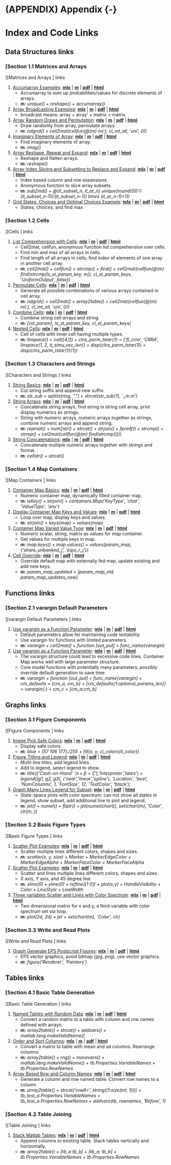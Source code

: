# (APPENDIX) Appendix {-}

# Index and Code Links

## Data Structures links

### [Section 1.1  Matrices and Arrays
][Matrices and Arrays
] links

1. [Accumarray Examples](https://fanwangecon.github.io/M4Econ/amto/array/htmlpdfm/fs_accumarray.html): [**mlx**](https://github.com/FanWangEcon/M4Econ/blob/master/amto/array/fs_accumarray.mlx) \| [**m**](https://github.com/FanWangEcon/M4Econ/blob/master/amto/array/htmlpdfm/fs_accumarray.m) \| [**pdf**](https://github.com/FanWangEcon/M4Econ/blob/master/amto/array/htmlpdfm/fs_accumarray.pdf) \| [**html**](https://fanwangecon.github.io/M4Econ/amto/array/htmlpdfm/fs_accumarray.html)
	+ Accumarray to sum up probabilities/values for discrete elements of arrays.
	+ **m**: *unique() + reshape() + accumarray()*
2. [Array Broadcasting Examples](https://fanwangecon.github.io/M4Econ/amto/array/htmlpdfm/fs_broadcast_expand.html): [**mlx**](https://github.com/FanWangEcon/M4Econ/blob/master/amto/array/fs_broadcast_expand.mlx) \| [**m**](https://github.com/FanWangEcon/M4Econ/blob/master/amto/array/htmlpdfm/fs_broadcast_expand.m) \| [**pdf**](https://github.com/FanWangEcon/M4Econ/blob/master/amto/array/htmlpdfm/fs_broadcast_expand.pdf) \| [**html**](https://fanwangecon.github.io/M4Econ/amto/array/htmlpdfm/fs_broadcast_expand.html)
	+ broadcast means: array + array’ + matrix = matrix.
3. [Array Random Draws and Permutation](https://fanwangecon.github.io/M4Econ/amto/array/htmlpdfm/fs_combi_permu.html): [**mlx**](https://github.com/FanWangEcon/M4Econ/blob/master/amto/array/fs_combi_permu.mlx) \| [**m**](https://github.com/FanWangEcon/M4Econ/blob/master/amto/array/htmlpdfm/fs_combi_permu.m) \| [**pdf**](https://github.com/FanWangEcon/M4Econ/blob/master/amto/array/htmlpdfm/fs_combi_permu.pdf) \| [**html**](https://fanwangecon.github.io/M4Econ/amto/array/htmlpdfm/fs_combi_permu.html)
	+ Draw randomly from array, permutate arrays.
	+ **m**: *ndgrid() + cell2mat(cellfun(@(m) m(:), cl_mt_all, 'uni', 0))*
4. [Imaginary Elements of Array](https://fanwangecon.github.io/M4Econ/amto/array/htmlpdfm/fs_img.html): [**mlx**](https://github.com/FanWangEcon/M4Econ/blob/master/amto/array/fs_img.mlx) \| [**m**](https://github.com/FanWangEcon/M4Econ/blob/master/amto/array/htmlpdfm/fs_img.m) \| [**pdf**](https://github.com/FanWangEcon/M4Econ/blob/master/amto/array/htmlpdfm/fs_img.pdf) \| [**html**](https://fanwangecon.github.io/M4Econ/amto/array/htmlpdfm/fs_img.html)
	+ Find imaginary elements of array.
	+ **m**: *imag()*
5. [Array Reshape, Repeat and Expand](https://fanwangecon.github.io/M4Econ/amto/array/htmlpdfm/fs_reshape.html): [**mlx**](https://github.com/FanWangEcon/M4Econ/blob/master/amto/array/fs_reshape.mlx) \| [**m**](https://github.com/FanWangEcon/M4Econ/blob/master/amto/array/htmlpdfm/fs_reshape.m) \| [**pdf**](https://github.com/FanWangEcon/M4Econ/blob/master/amto/array/htmlpdfm/fs_reshape.pdf) \| [**html**](https://fanwangecon.github.io/M4Econ/amto/array/htmlpdfm/fs_reshape.html)
	+ Reshape and flatten arrays.
	+ **m**: *reshape()*
6. [Array Index Slicing and Subsetting to Replace and Expand](https://fanwangecon.github.io/M4Econ/amto/array/htmlpdfm/fs_slicing.html): [**mlx**](https://github.com/FanWangEcon/M4Econ/blob/master/amto/array/fs_slicing.mlx) \| [**m**](https://github.com/FanWangEcon/M4Econ/blob/master/amto/array/htmlpdfm/fs_slicing.m) \| [**pdf**](https://github.com/FanWangEcon/M4Econ/blob/master/amto/array/htmlpdfm/fs_slicing.pdf) \| [**html**](https://fanwangecon.github.io/M4Econ/amto/array/htmlpdfm/fs_slicing.html)
	+ Index based column and row expansions.
	+ Anonymous function to slice array subsets.
	+ **m**: *sub2ind() + @(it_subset_n, it_ar_n) unique(round(((0:1:(it_subset_n-1))/(it_subset_n-1)) times (it_ar_n-1)+1))*
7. [Grid States, Choices and Optimal Choices Example](https://fanwangecon.github.io/M4Econ/amto/array/htmlpdfm/fs_stateschoicesopti.html): [**mlx**](https://github.com/FanWangEcon/M4Econ/blob/master/amto/array/fs_stateschoicesopti.mlx) \| [**m**](https://github.com/FanWangEcon/M4Econ/blob/master/amto/array/htmlpdfm/fs_stateschoicesopti.m) \| [**pdf**](https://github.com/FanWangEcon/M4Econ/blob/master/amto/array/htmlpdfm/fs_stateschoicesopti.pdf) \| [**html**](https://fanwangecon.github.io/M4Econ/amto/array/htmlpdfm/fs_stateschoicesopti.html)
	+ States, choices, and find max.

### [Section 1.2  Cells
][Cells
] links

1. [List Comprehension with Cells](https://fanwangecon.github.io/M4Econ/amto/cell/htmlpdfm/fs_cellfuns.html): [**mlx**](https://github.com/FanWangEcon/M4Econ/blob/master/amto/cell/fs_cellfuns.mlx) \| [**m**](https://github.com/FanWangEcon/M4Econ/blob/master/amto/cell/htmlpdfm/fs_cellfuns.m) \| [**pdf**](https://github.com/FanWangEcon/M4Econ/blob/master/amto/cell/htmlpdfm/fs_cellfuns.pdf) \| [**html**](https://fanwangecon.github.io/M4Econ/amto/cell/htmlpdfm/fs_cellfuns.html)
	+ Cell2mat, cellfun, anonymous function list comprehension over cells.
	+ Find min and max of all arrays in cells.
	+ Find length of all arrays in cells; find index of elements of one array in another cell array.
	+ **m**: *cell2mat() + cellfun() + strcmp() + find() + cell2mat(cellfun(@(m) find(strcmp(ls_st_param_key, m)), cl_st_param_keys, ‘UniformOutput’, false))*
2. [Permutate Cells](https://fanwangecon.github.io/M4Econ/amto/cell/htmlpdfm/fs_cellscombinations.html): [**mlx**](https://github.com/FanWangEcon/M4Econ/blob/master/amto/cell/fs_cellscombinations.mlx) \| [**m**](https://github.com/FanWangEcon/M4Econ/blob/master/amto/cell/htmlpdfm/fs_cellscombinations.m) \| [**pdf**](https://github.com/FanWangEcon/M4Econ/blob/master/amto/cell/htmlpdfm/fs_cellscombinations.pdf) \| [**html**](https://fanwangecon.github.io/M4Econ/amto/cell/htmlpdfm/fs_cellscombinations.html)
	+ Generate all possible combinations of various arrays contained in cell array.
	+ **m**: *ndgrid() + cell2mat() + array2table() + cell2mat(cellfun(@(m) m(:), cl_mt_all, ‘uni’, 0))*
3. [Combine Cells](https://fanwangecon.github.io/M4Econ/amto/cell/htmlpdfm/fs_cellscombine.html): [**mlx**](https://github.com/FanWangEcon/M4Econ/blob/master/amto/cell/fs_cellscombine.mlx) \| [**m**](https://github.com/FanWangEcon/M4Econ/blob/master/amto/cell/htmlpdfm/fs_cellscombine.m) \| [**pdf**](https://github.com/FanWangEcon/M4Econ/blob/master/amto/cell/htmlpdfm/fs_cellscombine.pdf) \| [**html**](https://fanwangecon.github.io/M4Econ/amto/cell/htmlpdfm/fs_cellscombine.html)
	+ Combine string cell arrays and string.
	+ **m**: *[{st_param}, ls_st_param_key, cl_st_param_keys]*
4. [Nested Cells](https://fanwangecon.github.io/M4Econ/amto/cell/htmlpdfm/fs_cellsnested.html): [**mlx**](https://github.com/FanWangEcon/M4Econ/blob/master/amto/cell/fs_cellsnested.mlx) \| [**m**](https://github.com/FanWangEcon/M4Econ/blob/master/amto/cell/htmlpdfm/fs_cellsnested.m) \| [**pdf**](https://github.com/FanWangEcon/M4Econ/blob/master/amto/cell/htmlpdfm/fs_cellsnested.pdf) \| [**html**](https://fanwangecon.github.io/M4Econ/amto/cell/htmlpdfm/fs_cellsnested.html)
	+ Cell of cells with inner cell having multiple types.
	+ **m**: *linspace() + cell([4,1]) + clns_parm_tstar{1} = {‘fl_crra’, ‘CRRA’, linspace(1, 2, it_simu_vec_len)} + disp(clns_parm_tstar(1)) + disp(clns_parm_tstar{1}{1})*

### [Section 1.3  Characters and Strings
][Characters and Strings
] links

1. [String Basics](https://fanwangecon.github.io/M4Econ/amto/string/htmlpdfm/fs_string.html): [**mlx**](https://github.com/FanWangEcon/M4Econ/blob/master/amto/string/fs_string.mlx) \| [**m**](https://github.com/FanWangEcon/M4Econ/blob/master/amto/string/htmlpdfm/fs_string.m) \| [**pdf**](https://github.com/FanWangEcon/M4Econ/blob/master/amto/string/htmlpdfm/fs_string.pdf) \| [**html**](https://fanwangecon.github.io/M4Econ/amto/string/htmlpdfm/fs_string.html)
	+ Cut string suffix and append new suffix.
	+ **m**: *str_sub = split(string, ".") + strcat(str_sub{1}, '_m.m')*
2. [String Arrays](https://fanwangecon.github.io/M4Econ/amto/string/htmlpdfm/fs_string_array.html): [**mlx**](https://github.com/FanWangEcon/M4Econ/blob/master/amto/string/fs_string_array.mlx) \| [**m**](https://github.com/FanWangEcon/M4Econ/blob/master/amto/string/htmlpdfm/fs_string_array.m) \| [**pdf**](https://github.com/FanWangEcon/M4Econ/blob/master/amto/string/htmlpdfm/fs_string_array.pdf) \| [**html**](https://fanwangecon.github.io/M4Econ/amto/string/htmlpdfm/fs_string_array.html)
	+ Concatenate string arrays, find string in string cell array, print display numerics as strings.
	+ String with numeric arrays, numeric arrays together as strings, combine numeric arrays and append string.
	+ **m**: *repmat() + num2str() + strcat() + strjoin() + fprintf() + strcmp() + strrep() + cel2mat(cellfun(@(m) find(strcmp())))*
3. [String Concatenations](https://fanwangecon.github.io/M4Econ/amto/string/htmlpdfm/fs_string_strcat.html): [**mlx**](https://github.com/FanWangEcon/M4Econ/blob/master/amto/string/fs_string_strcat.mlx) \| [**m**](https://github.com/FanWangEcon/M4Econ/blob/master/amto/string/htmlpdfm/fs_string_strcat.m) \| [**pdf**](https://github.com/FanWangEcon/M4Econ/blob/master/amto/string/htmlpdfm/fs_string_strcat.pdf) \| [**html**](https://fanwangecon.github.io/M4Econ/amto/string/htmlpdfm/fs_string_strcat.html)
	+ Concatenate multiple numeric arrays together with strings and format.
	+ **m**: *cellstr() + strcat()*

### [Section 1.4  Map Containers
][Map Containers
] links

1. [Container Map Basics](https://fanwangecon.github.io/M4Econ/amto/container/htmlpdfm/fs_container.html): [**mlx**](https://github.com/FanWangEcon/M4Econ/blob/master/amto/container/fs_container.mlx) \| [**m**](https://github.com/FanWangEcon/M4Econ/blob/master/amto/container/htmlpdfm/fs_container.m) \| [**pdf**](https://github.com/FanWangEcon/M4Econ/blob/master/amto/container/htmlpdfm/fs_container.pdf) \| [**html**](https://fanwangecon.github.io/M4Econ/amto/container/htmlpdfm/fs_container.html)
	+ Numeric container map, dynamically filled container map.
	+ **m**: *isKey() + strjoin() + containers.Map('KeyType', 'char', 'ValueType', 'any')*
2. [Display Container Map Keys and Values](https://fanwangecon.github.io/M4Econ/amto/container/htmlpdfm/fs_containermap.html): [**mlx**](https://github.com/FanWangEcon/M4Econ/blob/master/amto/container/fs_containermap.mlx) \| [**m**](https://github.com/FanWangEcon/M4Econ/blob/master/amto/container/htmlpdfm/fs_containermap.m) \| [**pdf**](https://github.com/FanWangEcon/M4Econ/blob/master/amto/container/htmlpdfm/fs_containermap.pdf) \| [**html**](https://fanwangecon.github.io/M4Econ/amto/container/htmlpdfm/fs_containermap.html)
	+ Loop over map, display keys and values.
	+ **m**: *strjoin() + keys(map) + values(map)*
3. [Container Map Varied Value Type](https://fanwangecon.github.io/M4Econ/amto/container/htmlpdfm/fs_map_anytype.html): [**mlx**](https://github.com/FanWangEcon/M4Econ/blob/master/amto/container/fs_map_anytype.mlx) \| [**m**](https://github.com/FanWangEcon/M4Econ/blob/master/amto/container/htmlpdfm/fs_map_anytype.m) \| [**pdf**](https://github.com/FanWangEcon/M4Econ/blob/master/amto/container/htmlpdfm/fs_map_anytype.pdf) \| [**html**](https://fanwangecon.github.io/M4Econ/amto/container/htmlpdfm/fs_map_anytype.html)
	+ Numeric scalar, string, matrix as values for map container.
	+ Get values for multiple keys in map.
	+ **m**: *map.keys() + map.values() + values(param_map, {'share_unbanked_j', 'equi_r_j'})*
4. [Cell Override](https://fanwangecon.github.io/M4Econ/amto/container/htmlpdfm/fs_map_override.html): [**mlx**](https://github.com/FanWangEcon/M4Econ/blob/master/amto/container/fs_map_override.mlx) \| [**m**](https://github.com/FanWangEcon/M4Econ/blob/master/amto/container/htmlpdfm/fs_map_override.m) \| [**pdf**](https://github.com/FanWangEcon/M4Econ/blob/master/amto/container/htmlpdfm/fs_map_override.pdf) \| [**html**](https://fanwangecon.github.io/M4Econ/amto/container/htmlpdfm/fs_map_override.html)
	+ Override default map with externally fed map, update existing and add new keys.
	+ **m**: *param_map_updated = [param_map_old; param_map_updates_new]*

## Functions links

### [Section 2.1  varargin Default Parameters
][varargin Default Parameters
] links

1. [Use varargin as a Function Parameter](https://fanwangecon.github.io/M4Econ/function/defaultparam/htmlpdfm/fs_varargin.html): [**mlx**](https://github.com/FanWangEcon/M4Econ/blob/master/function/defaultparam/fs_varargin.mlx) \| [**m**](https://github.com/FanWangEcon/M4Econ/blob/master/function/defaultparam/htmlpdfm/fs_varargin.m) \| [**pdf**](https://github.com/FanWangEcon/M4Econ/blob/master/function/defaultparam/htmlpdfm/fs_varargin.pdf) \| [**html**](https://fanwangecon.github.io/M4Econ/function/defaultparam/htmlpdfm/fs_varargin.html)
	+ Default parameters allow for maintaining code testability.
	+ Use varargin for functions with limited parameters.
	+ **m**: *varargin + cell2mat() + function [out_put] = func_name(varargin)*
2. [Use varargin as a Function Parameter](https://fanwangecon.github.io/M4Econ/function/defaultparam/htmlpdfm/fs_defaultmap.html): [**mlx**](https://github.com/FanWangEcon/M4Econ/blob/master/function/defaultparam/fs_defaultmap.mlx) \| [**m**](https://github.com/FanWangEcon/M4Econ/blob/master/function/defaultparam/htmlpdfm/fs_defaultmap.m) \| [**pdf**](https://github.com/FanWangEcon/M4Econ/blob/master/function/defaultparam/htmlpdfm/fs_defaultmap.pdf) \| [**html**](https://fanwangecon.github.io/M4Econ/function/defaultparam/htmlpdfm/fs_defaultmap.html)
	+ The varargin structure could lead to excessive code lines. Container Map works well with large parameter structure.
	+ Core model functions with potentially many parameters, possibly override default generation to save time.
	+ **m**: *varargin + function [out_put] = func_name(varargin) + cm_defaults = {cm_a, cm_b} + [cm_defaults{1:optional_params_len}] = varargin{:} + cm_c = [cm_a;cm_b]*

## Graphs links

### [Section 3.1  Figure Components
][Figure Components
] links

1. [Image Pick Safe Colors](https://fanwangecon.github.io/M4Econ/graph/tools/htmlpdfm/fs_color.html): [**mlx**](https://github.com/FanWangEcon/M4Econ/blob/master/graph/tools/fs_color.mlx) \| [**m**](https://github.com/FanWangEcon/M4Econ/blob/master/graph/tools/htmlpdfm/fs_color.m) \| [**pdf**](https://github.com/FanWangEcon/M4Econ/blob/master/graph/tools/htmlpdfm/fs_color.pdf) \| [**html**](https://fanwangecon.github.io/M4Econ/graph/tools/htmlpdfm/fs_color.html)
	+ Display safe colors.
	+ **m**: *blue = [57 106 177]./255 + fill(x, y, cl_colors{it_color})*
2. [Figure Titling and Legend](https://fanwangecon.github.io/M4Econ/graph/tools/htmlpdfm/fs_titling.html): [**mlx**](https://github.com/FanWangEcon/M4Econ/blob/master/graph/tools/fs_titling.mlx) \| [**m**](https://github.com/FanWangEcon/M4Econ/blob/master/graph/tools/htmlpdfm/fs_titling.m) \| [**pdf**](https://github.com/FanWangEcon/M4Econ/blob/master/graph/tools/htmlpdfm/fs_titling.pdf) \| [**html**](https://fanwangecon.github.io/M4Econ/graph/tools/htmlpdfm/fs_titling.html)
	+ Multi-line titles, add legend lines.
	+ Add to legend, select legend to show.
	+ **m**: *title({'Cash-on-Hand' '$\alpha + \beta = \zeta$'},'Interpreter','latex') + legend([g1, g2, g3], {'near','linear','spline'}, 'Location', 'best', 'NumColumns', 1, 'FontSize', 12, 'TextColor', 'black');*
3. [Graph Many Lines Legend for Subset](https://fanwangecon.github.io/M4Econ/graph/tools/htmlpdfm/fs_legendsubset.html): [**mlx**](https://github.com/FanWangEcon/M4Econ/blob/master/graph/tools/fs_legendsubset.mlx) \| [**m**](https://github.com/FanWangEcon/M4Econ/blob/master/graph/tools/htmlpdfm/fs_legendsubset.m) \| [**pdf**](https://github.com/FanWangEcon/M4Econ/blob/master/graph/tools/htmlpdfm/fs_legendsubset.pdf) \| [**html**](https://fanwangecon.github.io/M4Econ/graph/tools/htmlpdfm/fs_legendsubset.html)
	+ State-space plots with color spectrum: can not show all states in legend, show subset, add additional line to plot and legend.
	+ **m**: *jet() + numel() + fliplr() + jet(numel(chart)), set(chart(m), 'Color', clr(m,:))*

### [Section 3.2  Basic Figure Types
][Basic Figure Types
] links

1. [Scatter Plot Examples](https://fanwangecon.github.io/M4Econ/graph/main/htmlpdfm/fs_scatter.html): [**mlx**](https://github.com/FanWangEcon/M4Econ/blob/master/graph/main/fs_scatter.mlx) \| [**m**](https://github.com/FanWangEcon/M4Econ/blob/master/graph/main/htmlpdfm/fs_scatter.m) \| [**pdf**](https://github.com/FanWangEcon/M4Econ/blob/master/graph/main/htmlpdfm/fs_scatter.pdf) \| [**html**](https://fanwangecon.github.io/M4Econ/graph/main/htmlpdfm/fs_scatter.html)
	+ Scatter multiple lines different colors, shapes and sizes.
	+ **m**: *scatter(x, y, size) + Marker + MarkerEdgeColor + MarkerEdgeAlpha + MarkerFaceColor + MarkerFaceAlpha*
2. [Scatter Plot Examples](https://fanwangecon.github.io/M4Econ/graph/main/htmlpdfm/fs_lines.html): [**mlx**](https://github.com/FanWangEcon/M4Econ/blob/master/graph/main/fs_lines.mlx) \| [**m**](https://github.com/FanWangEcon/M4Econ/blob/master/graph/main/htmlpdfm/fs_lines.m) \| [**pdf**](https://github.com/FanWangEcon/M4Econ/blob/master/graph/main/htmlpdfm/fs_lines.pdf) \| [**html**](https://fanwangecon.github.io/M4Econ/graph/main/htmlpdfm/fs_lines.html)
	+ Scatter and lines multiple lines different colors, shapes and sizes.
	+ X axis, Y axis, and 45 degree line.
	+ **m**: *xline(0) + yline(0) + refline([1 0]) + plot(x,y) + HandleVisibility + Color + LineStyle + LineWidth*
3. [Three variables Scatter and Lines with Color Spectrum](https://fanwangecon.github.io/M4Econ/graph/main/htmlpdfm/fs_specline.html): [**mlx**](https://github.com/FanWangEcon/M4Econ/blob/master/graph/main/fs_specline.mlx) \| [**m**](https://github.com/FanWangEcon/M4Econ/blob/master/graph/main/htmlpdfm/fs_specline.m) \| [**pdf**](https://github.com/FanWangEcon/M4Econ/blob/master/graph/main/htmlpdfm/fs_specline.pdf) \| [**html**](https://fanwangecon.github.io/M4Econ/graph/main/htmlpdfm/fs_specline.html)
	+ Two dimensional matrix for x and y, a third variable with color spectrum set via loop.
	+ **m**: *plot(2d, 2d) + jet + set(chart(m), 'Color', clr)*

### [Section 3.3  Write and Read Plots
][Write and Read Plots
] links

1. [Graph Generate EPS Postscript Figures](https://fanwangecon.github.io/M4Econ/graph/export/htmlpdfm/fs_eps.html): [**mlx**](https://github.com/FanWangEcon/M4Econ/blob/master/graph/export/fs_eps.mlx) \| [**m**](https://github.com/FanWangEcon/M4Econ/blob/master/graph/export/htmlpdfm/fs_eps.m) \| [**pdf**](https://github.com/FanWangEcon/M4Econ/blob/master/graph/export/htmlpdfm/fs_eps.pdf) \| [**html**](https://fanwangecon.github.io/M4Econ/graph/export/htmlpdfm/fs_eps.html)
	+ EPS vector graphics, avoid bitmap (jpg, png), use vector graphics.
	+ **m**: *figure('Renderer', 'Painters')*

## Tables links

### [Section 4.1  Basic Table Generation
][Basic Table Generation
] links

1. [Named Tables with Random Data](https://fanwangecon.github.io/M4Econ/table/main/htmlpdfm/fs_tab_gensample.html): [**mlx**](https://github.com/FanWangEcon/M4Econ/blob/master/table/main/fs_tab_gensample.mlx) \| [**m**](https://github.com/FanWangEcon/M4Econ/blob/master/table/main/htmlpdfm/fs_tab_gensample.m) \| [**pdf**](https://github.com/FanWangEcon/M4Econ/blob/master/table/main/htmlpdfm/fs_tab_gensample.pdf) \| [**html**](https://fanwangecon.github.io/M4Econ/table/main/htmlpdfm/fs_tab_gensample.html)
	+ Convert a random matrix to a table with column and row names defined with arrays.
	+ **m**: *array2table() + strcat() + addvars() + matlab.lang.makeValidName()*
2. [Order and Sort Columns](https://fanwangecon.github.io/M4Econ/table/main/htmlpdfm/fs_tab_ordersort.html): [**mlx**](https://github.com/FanWangEcon/M4Econ/blob/master/table/main/fs_tab_ordersort.mlx) \| [**m**](https://github.com/FanWangEcon/M4Econ/blob/master/table/main/htmlpdfm/fs_tab_ordersort.m) \| [**pdf**](https://github.com/FanWangEcon/M4Econ/blob/master/table/main/htmlpdfm/fs_tab_ordersort.pdf) \| [**html**](https://fanwangecon.github.io/M4Econ/table/main/htmlpdfm/fs_tab_ordersort.html)
	+ Convert a matrix to table with mean and sd columns. Rearrange columns.
	+ **m**: *array2table() + rng() + movevars() + matlab.lang.makeValidName() + tb.Properties.VariableNames + tb.Properties.RowNames*
3. [Array Based Row and Column Names](https://fanwangecon.github.io/M4Econ/table/main/htmlpdfm/fs_tab_rowcolstrs.html): [**mlx**](https://github.com/FanWangEcon/M4Econ/blob/master/table/main/fs_tab_rowcolstrs.mlx) \| [**m**](https://github.com/FanWangEcon/M4Econ/blob/master/table/main/htmlpdfm/fs_tab_rowcolstrs.m) \| [**pdf**](https://github.com/FanWangEcon/M4Econ/blob/master/table/main/htmlpdfm/fs_tab_rowcolstrs.pdf) \| [**html**](https://fanwangecon.github.io/M4Econ/table/main/htmlpdfm/fs_tab_rowcolstrs.html)
	+ Generate a column and row named table. Convert row names to a column.
	+ **m**: *array2table() + strcat('rowA=', string((1:size(mt, 1)))) + tb_test_a.Properties.VariableNames + tb_test_a.Properties.RowNames + addvars(tb, rownames, 'Before', 1)*

### [Section 4.2  Table Joining
][Table Joining
] links

1. [Stack Matlab Tables](https://fanwangecon.github.io/M4Econ/table/join/htmlpdfm/fs_tab_stack.html): [**mlx**](https://github.com/FanWangEcon/M4Econ/blob/master/table/join/fs_tab_stack.mlx) \| [**m**](https://github.com/FanWangEcon/M4Econ/blob/master/table/join/htmlpdfm/fs_tab_stack.m) \| [**pdf**](https://github.com/FanWangEcon/M4Econ/blob/master/table/join/htmlpdfm/fs_tab_stack.pdf) \| [**html**](https://fanwangecon.github.io/M4Econ/table/join/htmlpdfm/fs_tab_stack.html)
	+ Append columns to existing table. Stack tables vertically and horizontally.
	+ **m**: *array2table() + [tb_a tb_b] + [tb_a; tb_b] + tb.Properties.VariableNames + tb.Properties.RowNames*
